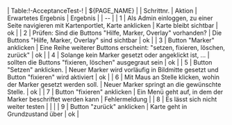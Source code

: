 | Table:!-AcceptanceTest-! | ${PAGE_NAME} |
| Schrittnr. | Aktion | Erwartetes Ergebnis | Ergebnis | 
| -- |
| 1 | Als Admin einloggen, zu einer Seite navigieren mit Kartenportlet, Karte anklicken | Karte bleibt sichtbar | ok |
| 2 | Prüfen: Sind die Buttons "Hilfe, Marker, Overlay" vorhanden? | Die Buttons "Hilfe, Marker, Overlay" sind sichtbar | ok |
| 3 | Button "Marker" anklicken | Eine Reihe weiterer Buttons erscheint: "setzen, fixieren, löschen, zurück" | ok |
| 4 | Solange kein Marker gesetzt oder angeklickt ist, ... | sollten die Buttons "fixieren, löschen" ausgegraut sein | ok |
| 5 | Button "Setzen" anklicken. | Neuer Marker wird vorläufig in Bildmitte gesetzt und Button "fixieren" wird aktiviert | ok |
| 6 | Mit Maus an Stelle klicken, wohin der Marker gesetzt werden soll. | Neuer Marker springt an die gewünschte Stelle. | ok |
| 7 | Button "fixieren" anklicken | Ein Menü geht auf, in dem der Marker beschriftet werden kann | Fehlermeldung |
| 8 | Es lässt sich nicht weiter testen | | |
| 9 | Button "zurück" anklicken | Karte geht in Grundzustand über | ok |
